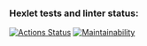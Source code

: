 ### Hexlet tests and linter status:
[![Actions Status](https://github.com/Melnik2403/python-project-49/actions/workflows/hexlet-check.yml/badge.svg)](https://github.com/Melnik2403/python-project-49/actions)
[![Maintainability](https://api.codeclimate.com/v1/badges/5e6eefbcf4041a9fb1dd/maintainability)](https://codeclimate.com/github/Melnik2403/python-project-49/maintainability)
